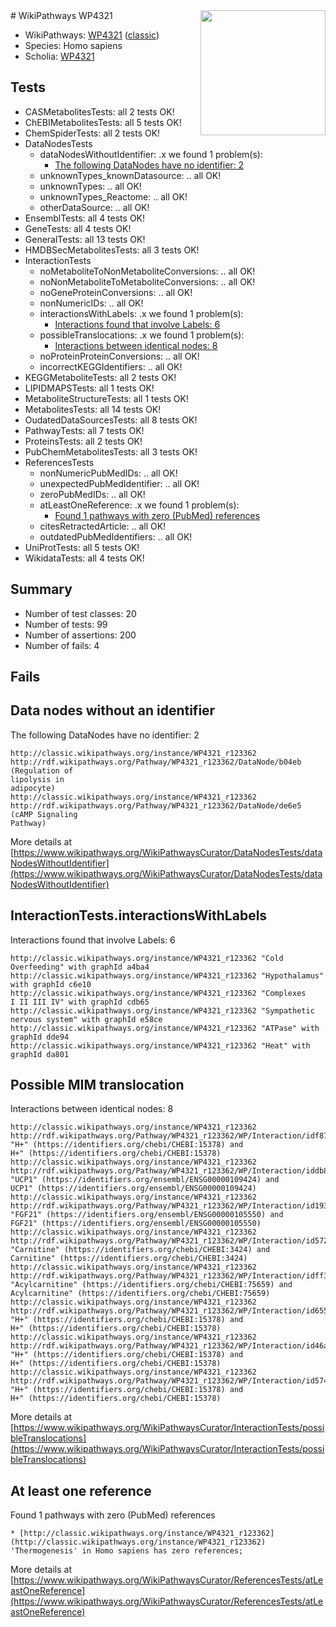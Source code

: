 <img style="float: right; width: 200px" src="https://upload.wikimedia.org/wikipedia/commons/thumb/8/83/Wplogo_with_text_500.png/640px-Wplogo_with_text_500.png" />
# WikiPathways WP4321

* WikiPathways: [WP4321](https://wikipathways.org/pathways/WP4321) ([classic](https://classic.wikipathways.org/instance/WP4321))
* Species: Homo sapiens
* Scholia: [WP4321](https://scholia.toolforge.org/wikipathways/WP4321)
## Tests
* CASMetabolitesTests: all 2 tests OK!
* ChEBIMetabolitesTests: all 5 tests OK!
* ChemSpiderTests: all 2 tests OK!
* DataNodesTests
    * dataNodesWithoutIdentifier: .x we found 1 problem(s):
        * [The following DataNodes have no identifier: 2](#d2d32fa1)
    * unknownTypes_knownDatasource: .. all OK!
    * unknownTypes: .. all OK!
    * unknownTypes_Reactome: .. all OK!
    * otherDataSource: .. all OK!
* EnsemblTests: all 4 tests OK!
* GeneTests: all 4 tests OK!
* GeneralTests: all 13 tests OK!
* HMDBSecMetabolitesTests: all 3 tests OK!
* InteractionTests
    * noMetaboliteToNonMetaboliteConversions: .. all OK!
    * noNonMetaboliteToMetaboliteConversions: .. all OK!
    * noGeneProteinConversions: .. all OK!
    * nonNumericIDs: .. all OK!
    * interactionsWithLabels: .x we found 1 problem(s):
        * [Interactions found that involve Labels: 6](#630d267d)
    * possibleTranslocations: .x we found 1 problem(s):
        * [Interactions between identical nodes: 8](#1c11820d)
    * noProteinProteinConversions: .. all OK!
    * incorrectKEGGIdentifiers: .. all OK!
* KEGGMetaboliteTests: all 2 tests OK!
* LIPIDMAPSTests: all 1 tests OK!
* MetaboliteStructureTests: all 1 tests OK!
* MetabolitesTests: all 14 tests OK!
* OudatedDataSourcesTests: all 8 tests OK!
* PathwayTests: all 7 tests OK!
* ProteinsTests: all 2 tests OK!
* PubChemMetabolitesTests: all 3 tests OK!
* ReferencesTests
    * nonNumericPubMedIDs: .. all OK!
    * unexpectedPubMedIdentifier: .. all OK!
    * zeroPubMedIDs: .. all OK!
    * atLeastOneReference: .x we found 1 problem(s):
        * [Found 1 pathways with zero (PubMed) references](#d0a459f0)
    * citesRetractedArticle: .. all OK!
    * outdatedPubMedIdentifiers: .. all OK!
* UniProtTests: all 5 tests OK!
* WikidataTests: all 4 tests OK!


## Summary

* Number of test classes: 20
* Number of tests: 99
* Number of assertions: 200
* Number of fails: 4

## Fails

<a name="d2d32fa1" />

## Data nodes without an identifier

The following DataNodes have no identifier: 2
```
http://classic.wikipathways.org/instance/WP4321_r123362 http://rdf.wikipathways.org/Pathway/WP4321_r123362/DataNode/b04eb (Regulation of
lipolysis in 
adipocyte)
http://classic.wikipathways.org/instance/WP4321_r123362 http://rdf.wikipathways.org/Pathway/WP4321_r123362/DataNode/de6e5 (cAMP Signaling
Pathway)
```

More details at [https://www.wikipathways.org/WikiPathwaysCurator/DataNodesTests/dataNodesWithoutIdentifier](https://www.wikipathways.org/WikiPathwaysCurator/DataNodesTests/dataNodesWithoutIdentifier)

<a name="630d267d" />

## InteractionTests.interactionsWithLabels

Interactions found that involve Labels: 6
```
http://classic.wikipathways.org/instance/WP4321_r123362 "Cold
Overfeeding" with graphId a4ba4
http://classic.wikipathways.org/instance/WP4321_r123362 "Hypothalamus" with graphId c6e10
http://classic.wikipathways.org/instance/WP4321_r123362 "Complexes
I II III IV" with graphId cdb65
http://classic.wikipathways.org/instance/WP4321_r123362 "Sympathetic nervous system" with graphId e58ce
http://classic.wikipathways.org/instance/WP4321_r123362 "ATPase" with graphId dde94
http://classic.wikipathways.org/instance/WP4321_r123362 "Heat" with graphId da801
```

<a name="1c11820d" />

## Possible MIM translocation

Interactions between identical nodes: 8
```
http://classic.wikipathways.org/instance/WP4321_r123362 http://rdf.wikipathways.org/Pathway/WP4321_r123362/WP/Interaction/idf871240e "H+" (https://identifiers.org/chebi/CHEBI:15378) and 
H+" (https://identifiers.org/chebi/CHEBI:15378)
http://classic.wikipathways.org/instance/WP4321_r123362 http://rdf.wikipathways.org/Pathway/WP4321_r123362/WP/Interaction/iddb8c0b62 "UCP1" (https://identifiers.org/ensembl/ENSG00000109424) and 
UCP1" (https://identifiers.org/ensembl/ENSG00000109424)
http://classic.wikipathways.org/instance/WP4321_r123362 http://rdf.wikipathways.org/Pathway/WP4321_r123362/WP/Interaction/id193a33aa "FGF21" (https://identifiers.org/ensembl/ENSG00000105550) and 
FGF21" (https://identifiers.org/ensembl/ENSG00000105550)
http://classic.wikipathways.org/instance/WP4321_r123362 http://rdf.wikipathways.org/Pathway/WP4321_r123362/WP/Interaction/id57294529 "Carnitine" (https://identifiers.org/chebi/CHEBI:3424) and 
Carnitine" (https://identifiers.org/chebi/CHEBI:3424)
http://classic.wikipathways.org/instance/WP4321_r123362 http://rdf.wikipathways.org/Pathway/WP4321_r123362/WP/Interaction/idff31b704 "Acylcarnitine" (https://identifiers.org/chebi/CHEBI:75659) and 
Acylcarnitine" (https://identifiers.org/chebi/CHEBI:75659)
http://classic.wikipathways.org/instance/WP4321_r123362 http://rdf.wikipathways.org/Pathway/WP4321_r123362/WP/Interaction/id655271cc "H+" (https://identifiers.org/chebi/CHEBI:15378) and 
H+" (https://identifiers.org/chebi/CHEBI:15378)
http://classic.wikipathways.org/instance/WP4321_r123362 http://rdf.wikipathways.org/Pathway/WP4321_r123362/WP/Interaction/id46a8e9e5 "H+" (https://identifiers.org/chebi/CHEBI:15378) and 
H+" (https://identifiers.org/chebi/CHEBI:15378)
http://classic.wikipathways.org/instance/WP4321_r123362 http://rdf.wikipathways.org/Pathway/WP4321_r123362/WP/Interaction/id574106d "H+" (https://identifiers.org/chebi/CHEBI:15378) and 
H+" (https://identifiers.org/chebi/CHEBI:15378)
```

More details at [https://www.wikipathways.org/WikiPathwaysCurator/InteractionTests/possibleTranslocations](https://www.wikipathways.org/WikiPathwaysCurator/InteractionTests/possibleTranslocations)

<a name="d0a459f0" />

## At least one reference

Found 1 pathways with zero (PubMed) references
```
* [http://classic.wikipathways.org/instance/WP4321_r123362](http://classic.wikipathways.org/instance/WP4321_r123362) 'Thermogenesis' in Homo sapiens has zero references; 
```

More details at [https://www.wikipathways.org/WikiPathwaysCurator/ReferencesTests/atLeastOneReference](https://www.wikipathways.org/WikiPathwaysCurator/ReferencesTests/atLeastOneReference)

